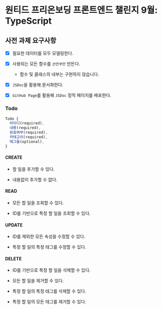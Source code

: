 # 원티드 프리온보딩 프론트엔드 챌린지 9월: TypeScript

## 사전 과제 요구사항

- [x] 필요한 데이터를 모두 모델링한다.
- [x] 사용되는 모든 함수를 `선언부만` 만든다.
  - 함수 및 클래스의 내부는 구현하지 않습니다.
- [x] `JSDoc`을 활용해 문서화한다.
- [x] `GitHub Page`를 활용해 `JSDoc` 정적 페이지를 배포한다.


### Todo

```js
Todo {
  아이디(required),
  내용(required),
  완료여부(required),
  카테고리(required),
  태그들(optional),
}
```

#### CREATE

- 할 일을 추가할 수 있다.

- 내용없이 추가할 수 없다.

#### READ

- 모든 할 일을 조회할 수 있다.

- ID를 기반으로 특정 할 일을 조회할 수 있다.

#### UPDATE

- ID를 제외한 모든 속성을 수정할 수 있다.

- 특정 할 일의 특정 태그를 수정할 수 있다.

#### DELETE

- ID를 기반으로 특정 할 일을 삭제할 수 있다.

- 모든 할 일을 제거할 수 있다.

- 특정 할 일의 특정 태그를 삭제할 수 있다.

- 특정 할 일의 모든 태그를 제거할 수 있다.
